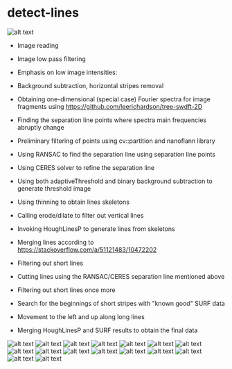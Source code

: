 # detect-lines

![alt text](images/IMG_1427.JPG)

* Image reading
* Image low pass filtering
* Emphasis on low image intensities:
* Background subtraction, horizontal stripes removal

* Obtaining one-dimensional (special case) Fourier spectra for image fragments using https://github.com/leerichardson/tree-swdft-2D
* Finding the separation line points where spectra main frequencies abruptly change
* Preliminary filtering of points using cv::partition and nanoflann library 
* Using RANSAC to find the separation line using separation line points
* Using CERES solver to refine the separation line

* Using both adaptiveThreshold and binary background subtraction to generate threshold image
* Using thinning to obtain lines skeletons
* Calling erode/dilate to filter out vertical lines
* Invoking HoughLinesP to generate lines from skeletons
* Merging lines according to https://stackoverflow.com/a/51121483/10472202
* Filtering out short lines
* Cutting lines using the RANSAC/CERES separation line mentioned above
* Filtering out short lines once more

* Search for the beginnings of short stripes with "known good" SURF data
* Movement to the left and up along long lines

* Merging HoughLinesP and SURF results to obtain the final data

![alt text](results/borderline0.jpg)
![alt text](results/Detected_Lines_(in_red)_-_Probabilistic_Line_Transform.jpg)
![alt text](results/Diff.jpg)
![alt text](results/Dst_before.jpg)
![alt text](results/func.jpg)
![alt text](results/image.jpg)
![alt text](results/imgCoherencyBin.jpg)
![alt text](results/imgOrientationBin.jpg)
![alt text](results/Mask.jpg)
![alt text](results/outSkeleton.jpg)
![alt text](results/qrwer.jpg)
![alt text](results/Reduced_Lines.jpg)
![alt text](results/Reduced_Lines_0.jpg)
![alt text](results/theMask.jpg)
![alt text](results/Thinning.jpg)
![alt text](results/Transform.jpg)
